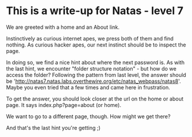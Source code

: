 # This is a write-up for Natas - level 7

We are greeted with a home and an About link.

Instinctively as curious internet apes, we press both of them and find nothing.
As curious hacker apes, our next instinct should be to inspect the page.

In doing so, we find a nice hint about where the next password is.
As with the last hint, we encounter "folder structure notation" - but how do we access the folder?
Following the pattern from last level, the answer should be 'http://natas7.natas.labs.overthewire.org/etc/natas_webpass/natas8'.
Maybe you even tried that a few times and came here in frustration.

To get the answer, you should look closer at the url on the home or about page.
It says index.php?page=about (or home).

We want to go to a different page, though. How might we get there?

And that's the last hint you're getting ;)
